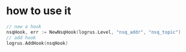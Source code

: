 # how to use it
```go
// new a hook
nsqHook, err := NewNsqHook(logrus.Level, "nsq_addr", "nsq_topic")
// add hook
logrus.AddHook(nsqHook)
```